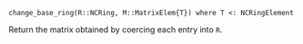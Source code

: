 ```
change_base_ring(R::NCRing, M::MatrixElem{T}) where T <: NCRingElement
```

Return the matrix obtained by coercing each entry into `R`.
